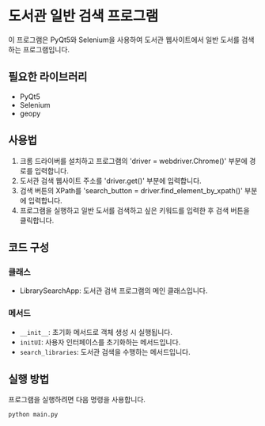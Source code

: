 # 도서관 일반 검색 프로그램

이 프로그램은 PyQt5와 Selenium을 사용하여 도서관 웹사이트에서 일반 도서를 검색하는 프로그램입니다.

## 필요한 라이브러리

- PyQt5
- Selenium
- geopy

## 사용법

1. 크롬 드라이버를 설치하고 프로그램의 'driver = webdriver.Chrome()' 부분에 경로를 입력합니다.
2. 도서관 검색 웹사이트 주소를 'driver.get()' 부분에 입력합니다.
3. 검색 버튼의 XPath를 'search_button = driver.find_element_by_xpath()' 부분에 입력합니다.
4. 프로그램을 실행하고 일반 도서를 검색하고 싶은 키워드를 입력한 후 검색 버튼을 클릭합니다.

## 코드 구성

### 클래스

- LibrarySearchApp: 도서관 검색 프로그램의 메인 클래스입니다.

### 메서드

- `__init__`: 초기화 메서드로 객체 생성 시 실행됩니다.
- `initUI`: 사용자 인터페이스를 초기화하는 메서드입니다.
- `search_libraries`: 도서관 검색을 수행하는 메서드입니다.

## 실행 방법

프로그램을 실행하려면 다음 명령을 사용합니다.

```bash
python main.py
